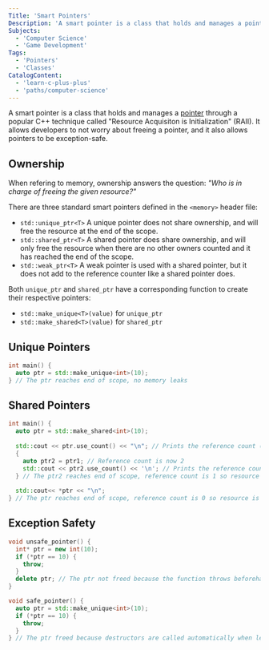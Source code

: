 ```yaml
---
Title: 'Smart Pointers'
Description: 'A smart pointer is a class that holds and manages a pointer through RAII.'
Subjects:
  - 'Computer Science'
  - 'Game Development'
Tags:
  - 'Pointers'
  - 'Classes'
CatalogContent:
  - 'learn-c-plus-plus'
  - 'paths/computer-science'
---
```


A smart pointer is a class that holds and manages a [pointer](https://www.codecademy.com/resources/docs/cpp/pointers) through a popular C++ technique called "Resource Acquisiton is Initialization" (RAII). It allows developers to not worry about freeing a pointer, and it also allows pointers to be exception-safe.

## Ownership

When refering to memory, ownership answers the question: _"Who is in charge of freeing the given resource?"_

There are three standard smart pointers defined in the `<memory>` header file:

- `std::unique_ptr<T>` A unique pointer does not share ownership, and will free the resource at the end of the scope.
- `std::shared_ptr<T>` A shared pointer does share ownership, and will only free the resource when there are no other owners counted and it has reached the end of the scope.
- `std::weak_ptr<T>` A weak pointer is used with a shared pointer, but it does not add to the reference counter like a shared pointer does.

Both `unique_ptr` and `shared_ptr` have a corresponding function to create their respective pointers:

- `std::make_unique<T>(value)` for `unique_ptr`
- `std::make_shared<T>(value)` for `shared_ptr`

## Unique Pointers

```cpp
int main() {
  auto ptr = std::make_unique<int>(10);
} // The ptr reaches end of scope, no memory leaks
```

## Shared Pointers

```cpp
int main() {
  auto ptr = std::make_shared<int>(10);
  
  std::cout << ptr.use_count() << "\n"; // Prints the reference count (1)
  {
    auto ptr2 = ptr1; // Reference count is now 2
    std::cout << ptr2.use_count() << '\n'; // Prints the reference count (2)
  } // The ptr2 reaches end of scope, reference count is 1 so resource not freed
  
  std::cout<< *ptr << "\n";
} // The ptr reaches end of scope, reference count is 0 so resource is freed
```

## Exception Safety

```cpp
void unsafe_pointer() {
  int* ptr = new int(10);
  if (*ptr == 10) {
    throw;
  } 
  delete ptr; // The ptr not freed because the function throws beforehand
}

void safe_pointer() {
  auto ptr = std::make_unique<int>(10);
  if (*ptr == 10) {
    throw;
  }
} // The ptr freed because destructors are called automatically when leaving scope
```
